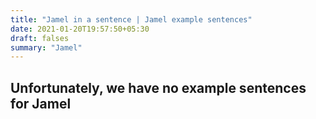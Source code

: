 ```yaml
---
title: "Jamel in a sentence | Jamel example sentences"
date: 2021-01-20T19:57:50+05:30
draft: falses
summary: "Jamel"
---
```

## Unfortunately, we have no example sentences for Jamel                 
